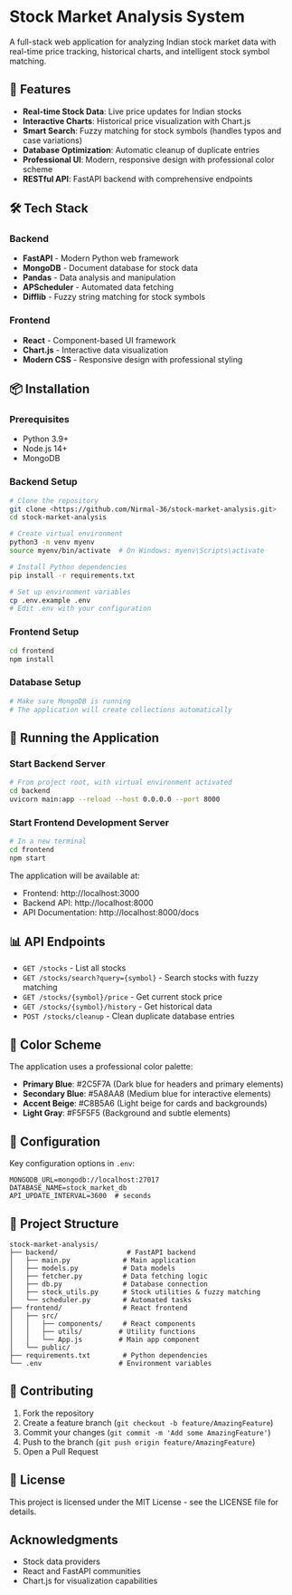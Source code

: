 # Stock Market Analysis System

A full-stack web application for analyzing Indian stock market data with real-time price tracking, historical charts, and intelligent stock symbol matching.

## 🚀 Features

- **Real-time Stock Data**: Live price updates for Indian stocks
- **Interactive Charts**: Historical price visualization with Chart.js
- **Smart Search**: Fuzzy matching for stock symbols (handles typos and case variations)
- **Database Optimization**: Automatic cleanup of duplicate entries
- **Professional UI**: Modern, responsive design with professional color scheme
- **RESTful API**: FastAPI backend with comprehensive endpoints

## 🛠️ Tech Stack

### Backend
- **FastAPI** - Modern Python web framework
- **MongoDB** - Document database for stock data
- **Pandas** - Data analysis and manipulation
- **APScheduler** - Automated data fetching
- **Difflib** - Fuzzy string matching for stock symbols

### Frontend
- **React** - Component-based UI framework
- **Chart.js** - Interactive data visualization
- **Modern CSS** - Responsive design with professional styling

## 📦 Installation

### Prerequisites
- Python 3.9+
- Node.js 14+
- MongoDB

### Backend Setup
```bash
# Clone the repository
git clone <https://github.com/Nirmal-36/stock-market-analysis.git>
cd stock-market-analysis

# Create virtual environment
python3 -m venv myenv
source myenv/bin/activate  # On Windows: myenv\Scripts\activate

# Install Python dependencies
pip install -r requirements.txt

# Set up environment variables
cp .env.example .env
# Edit .env with your configuration
```

### Frontend Setup
```bash
cd frontend
npm install
```

### Database Setup
```bash
# Make sure MongoDB is running
# The application will create collections automatically
```

## 🚀 Running the Application

### Start Backend Server
```bash
# From project root, with virtual environment activated
cd backend
uvicorn main:app --reload --host 0.0.0.0 --port 8000
```

### Start Frontend Development Server
```bash
# In a new terminal
cd frontend
npm start
```

The application will be available at:
- Frontend: http://localhost:3000
- Backend API: http://localhost:8000
- API Documentation: http://localhost:8000/docs

## 📊 API Endpoints

- `GET /stocks` - List all stocks
- `GET /stocks/search?query={symbol}` - Search stocks with fuzzy matching
- `GET /stocks/{symbol}/price` - Get current stock price
- `GET /stocks/{symbol}/history` - Get historical data
- `POST /stocks/cleanup` - Clean duplicate database entries

## 🎨 Color Scheme

The application uses a professional color palette:
- **Primary Blue**: #2C5F7A (Dark blue for headers and primary elements)
- **Secondary Blue**: #5A8AA8 (Medium blue for interactive elements)
- **Accent Beige**: #C8B5A6 (Light beige for cards and backgrounds)
- **Light Gray**: #F5F5F5 (Background and subtle elements)

## 🔧 Configuration

Key configuration options in `.env`:
```env
MONGODB_URL=mongodb://localhost:27017
DATABASE_NAME=stock_market_db
API_UPDATE_INTERVAL=3600  # seconds
```

## 📁 Project Structure

```
stock-market-analysis/
├── backend/                 # FastAPI backend
│   ├── main.py             # Main application
│   ├── models.py           # Data models
│   ├── fetcher.py          # Data fetching logic
│   ├── db.py               # Database connection
│   ├── stock_utils.py      # Stock utilities & fuzzy matching
│   └── scheduler.py        # Automated tasks
├── frontend/               # React frontend
│   ├── src/
│   │   ├── components/     # React components
│   │   ├── utils/         # Utility functions
│   │   └── App.js         # Main app component
│   └── public/
├── requirements.txt        # Python dependencies
└── .env                   # Environment variables
```

## 🤝 Contributing

1. Fork the repository
2. Create a feature branch (`git checkout -b feature/AmazingFeature`)
3. Commit your changes (`git commit -m 'Add some AmazingFeature'`)
4. Push to the branch (`git push origin feature/AmazingFeature`)
5. Open a Pull Request

## 📝 License

This project is licensed under the MIT License - see the LICENSE file for details.

## Acknowledgments

- Stock data providers
- React and FastAPI communities
- Chart.js for visualization capabilities
